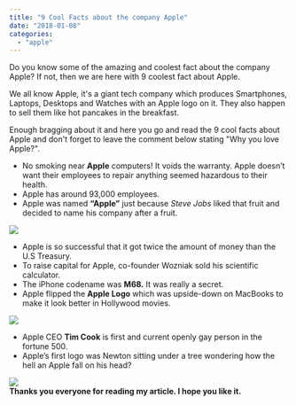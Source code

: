 ```yaml
---
title: "9 Cool Facts about the company Apple"
date: "2018-01-08"
categories: 
  - "apple"
---
```


Do you know some of the amazing and coolest fact about the company Apple? If not, then we are here with 9 coolest fact about Apple.

  

We all know Apple, it's a giant tech company which produces Smartphones, Laptops, Desktops and Watches with an Apple logo on it. They also happen to sell them like hot pancakes in the breakfast.

  

Enough bragging about it and here you go and read the 9 cool facts about Apple and don't forget to leave the comment below stating "Why you love Apple?".

- No smoking near **Apple** computers! It voids the warranty. Apple doesn’t want their employees to repair anything seemed hazardous to their health.
- Apple has around 93,000 employees.
- Apple was named **“Apple”** just because _Steve Jobs_ liked that fruit and decided to name his company after a fruit.

![](https://qph.fs.quoracdn.net/main-qimg-54b9c81b1fa5e4630b47f63328b61e5d.webp)  

- Apple is so successful that it got twice the amount of money than the U.S Treasury.
- To raise capital for Apple, co-founder Wozniak sold his scientific calculator.
- The iPhone codename was **M68.** It was really a secret.
- Apple flipped the **Apple Logo** which was upside-down on MacBooks to make it look better in Hollywood movies.

![](https://qph.fs.quoracdn.net/main-qimg-fd67057d4f90bd58a9fc2fe7b31a4280.webp)  

- Apple CEO **Tim Cook** is first and current openly gay person in the fortune 500.
- Apple’s first logo was Newton sitting under a tree wondering how the hell an Apple fall on his head?

![](https://qph.fs.quoracdn.net/main-qimg-574ec60731d09df64cfbe86a7ec9de7c.webp)  
**Thanks you everyone for reading my article. I hope you like it.**
